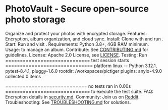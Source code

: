 # PhotoVault - Secure open-source photo storage
Organize and protect your photos with encrypted storage.
Features: Encryption, album organization, and cloud sync.
Install: Clone with  and run .
Start: Run  and visit .
Requirements: Python 3.8+, 4GB RAM minimum.
Usage:  to manage an album.
Contribute: See [CONTRIBUTING.md](CONTRIBUTING.md) for guidelines.
License: Apache 2.0 License, see [LICENSE](LICENSE).
Testing: Run ============================= test session starts ==============================
platform linux -- Python 3.12.1, pytest-8.4.1, pluggy-1.6.0
rootdir: /workspaces/pictiger
plugins: anyio-4.9.0
collected 0 items

============================ no tests ran in 0.00s ============================= to execute the test suite.
FAQ: Encryption details in [security.md](docs/security.md).
Community: Join us on [Reddit](https://reddit.com/r/photovault).
Troubleshooting: See [TROUBLESHOOTING.md](docs/TROUBLESHOOTING.md) for solutions.
